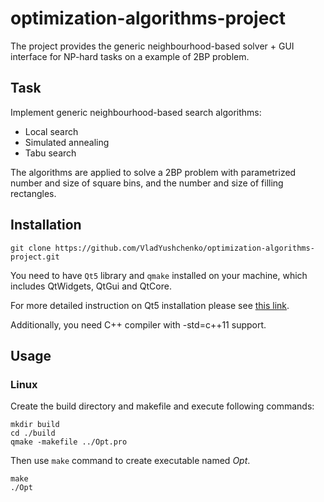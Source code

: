 # optimization-algorithms-project
The project provides the generic neighbourhood-based solver + GUI interface for NP-hard tasks on a example of 2BP problem. 

## Task
Implement generic neighbourhood-based search algorithms:

- Local search
- Simulated annealing
- Tabu search

The algorithms are applied to solve a 2BP problem with parametrized number and size of square bins,
and the number and size of filling rectangles. 

## Installation
```
git clone https://github.com/VladYushchenko/optimization-algorithms-project.git
```
You need to have `Qt5` library and `qmake` installed on your machine, which includes QtWidgets, QtGui and QtCore.

For more detailed instruction on Qt5 installation please see [this link](https://www.qt.io/download).

Additionally, you need C++ compiler with -std=c++11 support.

## Usage
### Linux
Create the build directory and makefile and execute following commands: 

```
mkdir build
cd ./build 
qmake -makefile ../Opt.pro
```

Then use `make` command to create executable named *Opt*.

```
make
./Opt
```
